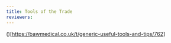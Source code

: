 ```yaml
---
title: Tools of the Trade
reviewers:
---
```


()[https://bawmedical.co.uk/t/generic-useful-tools-and-tips/762]
